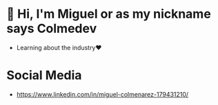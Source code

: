 # 👋 Hi, I'm Miguel or as my nickname says Colmedev

- Learning about the industry❤

# Social Media

- https://www.linkedin.com/in/miguel-colmenarez-179431210/
<!---
colmedev/colmedev is a ✨ special ✨ repository because its `README.md` (this file) appears on your GitHub profile.
You can click the Preview link to take a look at your changes.
--->
